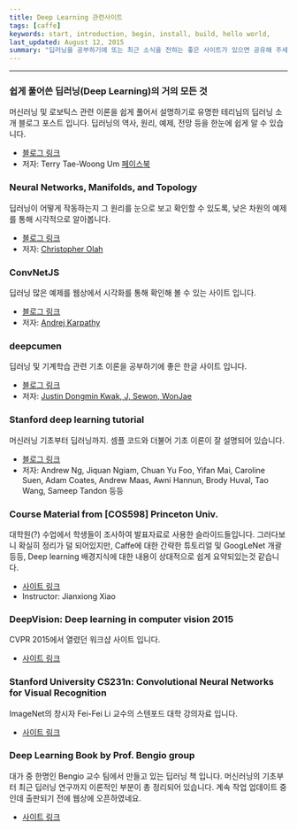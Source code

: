 ```yaml
---
title: Deep Learning 관련사이트
tags: [caffe]
keywords: start, introduction, begin, install, build, hello world,
last_updated: August 12, 2015
summary: "딥러닝을 공부하기에 또는 최근 소식을 전하는 좋은 사이트가 있으면 공유해 주세요."
---
```


***

### 쉽게 풀어쓴 딥러닝(Deep Learning)의 거의 모든 것

머신러닝 및 로보틱스 관련 이론을 쉽게 풀어서 설명하기로 유명한 테리님의 딥러닝 소개 블로그 포스트 입니다. 딥러닝의 역사, 원리, 예제, 전망 등을 한눈에 쉽게 알 수 있습니다. 

   * [블로그 링크](http://t-robotics.blogspot.kr/2015/05/deep-learning.html)
   * 저자: Terry Tae-Woong Um [페이스북](https://www.facebook.com/terryum)

### Neural Networks, Manifolds, and Topology
딥러닝이 어떻게 작동하는지 그 원리를 눈으로 보고 확인할 수 있도록, 낮은 차원의 예제를 통해 시각적으로 알아봅니다. 

   * [블로그 링크](http://colah.github.io/posts/2014-03-NN-Manifolds-Topology/)
   * 저자: [Christopher Olah](http://colah.github.io/about.html)

### ConvNetJS
딥러닝 많은 예제를 웹상에서 시각화를 통해 확인해 볼 수 있는 사이트 입니다. 

   * [블로그 링크](http://cs.stanford.edu/people/karpathy/convnetjs/)
   * 저자: [Andrej Karpathy](http://cs.stanford.edu/people/karpathy/)

### deepcumen
딥러닝 및 기계학습 관련 기초 이론을 공부하기에 좋은 한글 사이트 입니다.

   * [블로그 링크](http://deepcumen.com/)
   * 저자: [Justin Dongmin Kwak, J, Sewon, WonJae](http://deepcumen.com/44-2/)

### Stanford deep learning tutorial
머신러닝 기초부터 딥러닝까지. 셈플 코드와 더불어 기초 이론이 잘 설명되어 있습니다.

   * [블로그 링크](http://ufldl.stanford.edu/tutorial/)
   * 저자: Andrew Ng, Jiquan Ngiam, Chuan Yu Foo, Yifan Mai, Caroline Suen, Adam Coates, Andrew Maas, Awni Hannun, Brody Huval, Tao Wang, Sameep Tandon 등등

### Course Material from [COS598] Princeton Univ. 
대학원(?) 수업에서 학생들이 조사하여 발표자료로 사용한 슬라이드들입니다. 그러다보니 확실히 정리가 덜 되어있지만,
Caffe에 대한 간략한 튜토리얼 및 GoogLeNet 개괄 등등, Deep learning 배경지식에 대한 내용이 상대적으로 쉽게 요약되있는것 같습니다.

   * [사이트 링크](http://vision.princeton.edu/courses/COS598/2015sp/)
   * Instructor: Jianxiong Xiao

### DeepVision: Deep learning in computer vision 2015
CVPR 2015에서 열렸던 워크샵 사이트 입니다.

  * [사이트 링크](http://www.deep-vision.net)

### Stanford University CS231n: Convolutional Neural Networks for Visual Recognition
ImageNet의 창시자 Fei-Fei Li 교수의 스텐포드 대학 강의자료 입니다. 

  * [사이트 링크](http://cs231n.stanford.edu/index.html)

### Deep Learning Book by Prof. Bengio group
대가 중 한명인 Bengio 교수 팀에서 만들고 있는 딥러닝 책 입니다. 머신러닝의 기초부터 최근 딥러닝 연구까지 이론적인 부분이 총 정리되어 있습니다. 계속 작업 업데이트 중인데 출판되기 전에 웹상에 오픈하였네요. 

  * [사이트 링크](http://www.deeplearningbook.org/)

